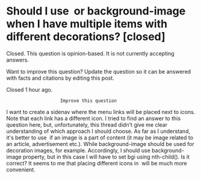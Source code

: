 
# Should I use <img> or background-image when I have multiple items with different decorations? [closed]







Closed. This question is opinion-based. It is not currently accepting answers.
                        
                    










Want to improve this question? Update the question so it can be answered with facts and citations by editing this post.


Closed 1 hour ago.







                        Improve this question
                    



I want to create a sidenav where the menu links will be placed next to icons. Note that each link has a different icon.
I tried to find an answer to this question here, but, unfortunately, this thread didn't give me clear understanding of which approach I should choose.
As far as I understand, it's better to use <img> if an image is a part of content (it may be image related to an article, advertisement etc.). While background-image should be used for decoration images, for example.
Accordingly, I should use background-image property, but in this case I will have to set bgi using nth-child(). Is it correct? It seems to me that placing different icons in <img> will be much more convenient.

        
